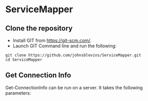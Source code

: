 # ServiceMapper
## Clone the repository
* Install GIT from https://git-scm.com/.
* Launch GIT Command line and run the following:
```
git clone https://github.com/johnsblevins/ServiceMapper.git
cd ServiceMapper
```
## Get Connection Info
Get-ConnectionInfo can be run on a server.  It takes the following parameters:
```
